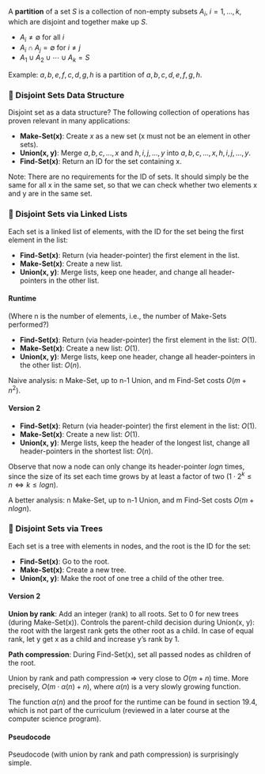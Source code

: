 A **partition** of a set $S$ is a collection of non-empty subsets $A_i$, $i = 1, ..., k$, which are disjoint and together make up $S$.

- $A_i \neq \emptyset$ for all $i$
- $A_i \cap A_j = \emptyset$ for $i \neq j$
- $A_1 \cup A_2 \cup \cdots \cup A_k = S$

Example: ${a, b, e}, {f}, {c, d, g, h}$ is a partition of ${a, b, c, d, e, f, g, h}$.

### 🧱 Disjoint Sets Data Structure

Disjoint set as a data structure? The following collection of operations has proven relevant in many applications:

- **Make-Set(x)**: Create ${x}$ as a new set (x must not be an element in other sets).
- **Union(x, y)**: Merge ${a, b, c, ..., x}$ and ${h, i, j, ..., y}$ into ${a, b, c, ..., x, h, i, j, ..., y}$.
- **Find-Set(x)**: Return an ID for the set containing x.

Note: There are no requirements for the ID of sets. It should simply be the same for all x in the same set, so that we can check whether two elements x and y are in the same set.

### 🔗 Disjoint Sets via Linked Lists

Each set is a linked list of elements, with the ID for the set being the first element in the list:

- **Find-Set(x)**: Return (via header-pointer) the first element in the list.
- **Make-Set(x)**: Create a new list.
- **Union(x, y)**: Merge lists, keep one header, and change all header-pointers in the other list.

#### Runtime

(Where n is the number of elements, i.e., the number of Make-Sets performed?)

- **Find-Set(x)**: Return (via header-pointer) the first element in the list: $O(1)$.
- **Make-Set(x)**: Create a new list: $O(1)$.
- **Union(x, y)**: Merge lists, keep one header, change all header-pointers in the other list: $O(n)$.

Naive analysis: n Make-Set, up to n-1 Union, and m Find-Set costs $O(m + n^2)$.

#### Version 2

- **Find-Set(x)**: Return (via header-pointer) the first element in the list: $O(1)$.
- **Make-Set(x)**: Create a new list: $O(1)$.
- **Union(x, y)**: Merge lists, keep the header of the longest list, change all header-pointers in the shortest list: $O(n)$.

Observe that now a node can only change its header-pointer $log n$ times, since the size of its set each time grows by at least a factor of two ($1 \cdot 2^k \leq n \Leftrightarrow k \leq log n$).

A better analysis: n Make-Set, up to n-1 Union, and m Find-Set costs $O(m + n log n)$.

### 🌲 Disjoint Sets via Trees

Each set is a tree with elements in nodes, and the root is the ID for the set:

- **Find-Set(x)**: Go to the root.
- **Make-Set(x)**: Create a new tree.
- **Union(x, y)**: Make the root of one tree a child of the other tree.

#### Version 2

**Union by rank**: Add an integer (rank) to all roots. Set to 0 for new trees (during Make-Set(x)). Controls the parent-child decision during Union(x, y): the root with the largest rank gets the other root as a child. In case of equal rank, let y get x as a child and increase y’s rank by 1.

**Path compression**: During Find-Set(x), set all passed nodes as children of the root.

Union by rank and path compression ⇒ very close to $O(m + n)$ time. More precisely, $O(m \cdot \alpha(n) + n)$, where $\alpha(n)$ is a very slowly growing function.

The function $\alpha(n)$ and the proof for the runtime can be found in section 19.4, which is not part of the curriculum (reviewed in a later course at the computer science program).

#### Pseudocode

Pseudocode (with union by rank and path compression) is surprisingly simple.